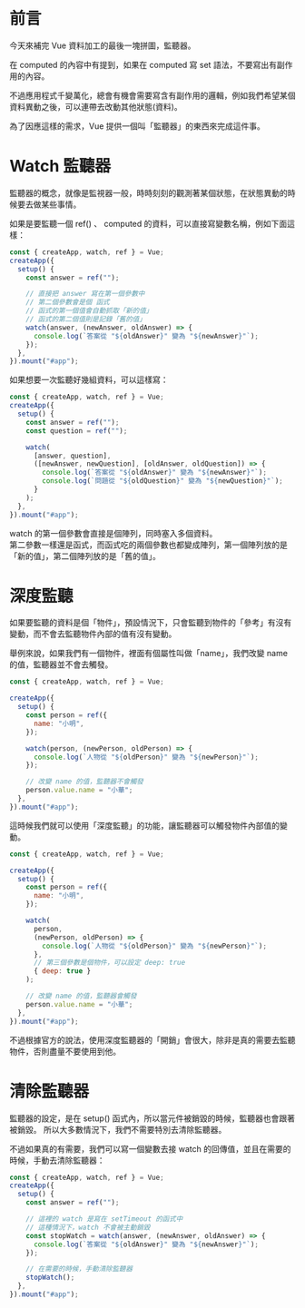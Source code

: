 # 前言

今天來補完 Vue 資料加工的最後一塊拼圖，監聽器。

在 computed 的內容中有提到，如果在 computed 寫 set 語法，不要寫出有副作用的內容。

不過應用程式千變萬化，總會有機會需要寫含有副作用的邏輯，例如我們希望某個資料異動之後，可以連帶去改動其他狀態(資料)。

為了因應這樣的需求，Vue 提供一個叫「監聽器」的東西來完成這件事。

# Watch 監聽器

監聽器的概念，就像是監視器一般，時時刻刻的觀測著某個狀態，在狀態異動的時候要去做某些事情。

如果是要監聽一個 ref() 、 computed 的資料，可以直接寫變數名稱，例如下面這樣：

```js
const { createApp, watch, ref } = Vue;
createApp({
  setup() {
    const answer = ref("");

    // 直接把 answer 寫在第一個參數中
    // 第二個參數會是個 函式
    // 函式的第一個值會自動抓取「新的值」
    // 函式的第二個值則是記錄「舊的值」
    watch(answer, (newAnswer, oldAnswer) => {
      console.log(`答案從 "${oldAnswer}" 變為 "${newAnswer}"`);
    });
  },
}).mount("#app");
```

如果想要一次監聽好幾組資料，可以這樣寫：

```js
const { createApp, watch, ref } = Vue;
createApp({
  setup() {
    const answer = ref("");
    const question = ref("");

    watch(
      [answer, question],
      ([newAnswer, newQuestion], [oldAnswer, oldQuestion]) => {
        console.log(`答案從 "${oldAnswer}" 變為 "${newAnswer}"`);
        console.log(`問題從 "${oldQuestion}" 變為 "${newQuestion}"`);
      }
    );
  },
}).mount("#app");
```

watch 的第一個參數會直接是個陣列，同時塞入多個資料。  
第二參數一樣還是函式，而函式吃的兩個參數也都變成陣列，第一個陣列放的是「新的值」，第二個陣列放的是「舊的值」。

# 深度監聽
如果要監聽的資料是個「物件」，預設情況下，只會監聽到物件的「參考」有沒有變動，而不會去監聽物件內部的值有沒有變動。

舉例來說，如果我們有一個物件，裡面有個屬性叫做「name」，我們改變 name 的值，監聽器並不會去觸發。

```js
const { createApp, watch, ref } = Vue;

createApp({
  setup() {
    const person = ref({
      name: "小明",
    });

    watch(person, (newPerson, oldPerson) => {
      console.log(`人物從 "${oldPerson}" 變為 "${newPerson}"`);
    });

    // 改變 name 的值，監聽器不會觸發
    person.value.name = "小華";
  },
}).mount("#app");
```

這時候我們就可以使用「深度監聽」的功能，讓監聽器可以觸發物件內部值的變動。

```js
const { createApp, watch, ref } = Vue;

createApp({
  setup() {
    const person = ref({
      name: "小明",
    });

    watch(
      person,
      (newPerson, oldPerson) => {
        console.log(`人物從 "${oldPerson}" 變為 "${newPerson}"`);
      },
      // 第三個參數是個物件，可以設定 deep: true
      { deep: true }
    );

    // 改變 name 的值，監聽器會觸發
    person.value.name = "小華";
  },
}).mount("#app");
```

不過根據官方的說法，使用深度監聽器的「開銷」會很大，除非是真的需要去監聽物件，否則盡量不要使用到他。



# 清除監聽器

監聽器的設定，是在 setup() 函式內，所以當元件被銷毀的時候，監聽器也會跟著被銷毀。
所以大多數情況下，我們不需要特別去清除監聽器。

不過如果真的有需要，我們可以寫一個變數去接 watch 的回傳值，並且在需要的時候，手動去清除監聽器：

```js
const { createApp, watch, ref } = Vue;
createApp({
  setup() {
    const answer = ref("");

    // 這裡的 watch 是寫在 setTimeout 的函式中
    // 這種情況下，watch 不會被主動銷毀
    const stopWatch = watch(answer, (newAnswer, oldAnswer) => {
      console.log(`答案從 "${oldAnswer}" 變為 "${newAnswer}"`);
    });

    // 在需要的時候，手動清除監聽器
    stopWatch();
  },
}).mount("#app");
```
